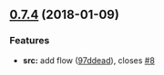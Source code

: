 <a name="0.7.4"></a>
## [0.7.4](http://github.com/HsuTing/cat-utils/compare/97ddead...v0.7.4) (2018-01-09)


### Features

* **src:** add flow ([97ddead](http://github.com/HsuTing/cat-utils/commit/97ddead)), closes [#8](http://github.com/HsuTing/cat-utils/issues/8)



